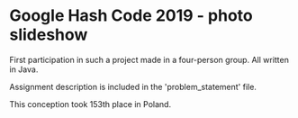 # Google Hash Code 2019 - photo slideshow
First participation in such a project made in a four-person group. All written in Java.

Assignment description is included in the 'problem_statement' file. 

This conception took 153th place in Poland.
